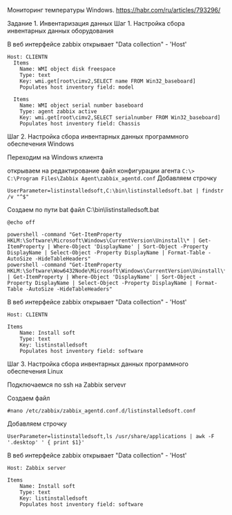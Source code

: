 
Мониторинг температуры Windows.
https://habr.com/ru/articles/793296/

Задание 1. Инвентаризация данных
Шаг 1. Настройка сбора инвентарных данных  оборудования

В веб интерфейсе zabbix открывает "Data collection" - 'Host'
```
Host: CLIENTN
  Items
    Name: WMI object disk freespace
    Type: text
    Key: wmi.get[root\cimv2,SELECT name FROM Win32_baseboard]
    Populates host inventory field: model

  Items
    Name: WMI object serial number baseboard
    Type: agent zabbix active
    Key: wmi.get[root\cimv2,SELECT serialnumber FROM Win32_baseboard]
    Populates host inventory field: Chassis
```
Шаг 2. Настройка сбора инвентарных данных  программного обеспечения Windows

Переходим на Windows клиента

открываем на редактирование файл конфигурации агента
``
C:\> C:\Program Files\Zabbix Agent\zabbix_agentd.conf
``
Добавляем строчку
```
UserParameter=listinstalledsoft,C:\bin\listinstalledsoft.bat | findstr /v "^$"
```
Создаем по пути bat файл C:\bin\listinstalledsoft.bat
```
@echo off

powershell -command "Get-ItemProperty HKLM:\Software\Microsoft\Windows\CurrentVersion\Uninstall\* | Get-ItemProperty | Where-Object 'DisplayName' | Sort-Object -Property DisplayName | Select-Object -Property DisplayName | Format-Table -AutoSize -HideTableHeaders"
powershell -command "Get-ItemProperty HKLM:\Software\Wow6432Node\Microsoft\Windows\CurrentVersion\Uninstall\* | Get-ItemProperty | Where-Object 'DisplayName' | Sort-Object -Property DisplayName | Select-Object -Property DisplayName | Format-Table -AutoSize -HideTableHeaders"

```
В веб интерфейсе zabbix открывает "Data collection" - 'Host'
```
Host: CLIENTN

Items
    Name: Install soft
    Type: text
    Key: listinstalledsoft
    Populates host inventory field: software
```
Шаг 3. Настройка сбора инвентарных данных  программного обеспечения Linux

Подключаемся по ssh на Zabbix servevr

Создаем файл
```
#nano /etc/zabbix/zabbix_agentd.conf.d/listinstalledsoft.conf
```

Добавляем строчку
```
UserParameter=listinstalledsoft,ls /usr/share/applications | awk -F '.desktop' ' { print $1}'
```
В веб интерфейсе zabbix открывает "Data collection" - 'Host'
```
Host: Zabbix server

Items
    Name: Install soft 
    Type: text
    Key: listinstalledsoft
    Populates host inventory field: software
```
